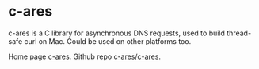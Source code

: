 # c-ares

c-ares is a C library for asynchronous DNS requests, used to build thread-safe curl on Mac. Could be used on other platforms too.

Home page [c-ares](http://c-ares.haxx.se/). Github repo [c-ares/c-ares](https://github.com/c-ares/c-ares).

